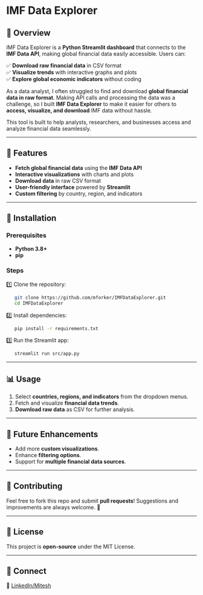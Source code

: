 # IMF Data Explorer

## 📌 Overview
IMF Data Explorer is a **Python Streamlit dashboard** that connects to the **IMF Data API**, making global financial data easily accessible. Users can:

✅ **Download raw financial data** in CSV format  
✅ **Visualize trends** with interactive graphs and plots  
✅ **Explore global economic indicators** without coding  

As a data analyst, I often struggled to find and download **global financial data in raw format**. Making API calls and processing the data was a challenge, so I built **IMF Data Explorer** to make it easier for others to **access, visualize, and download** IMF data without hassle.

This tool is built to help analysts, researchers, and businesses access and analyze financial data seamlessly.

---

## 🚀 Features
- **Fetch global financial data** using the **IMF Data API**
- **Interactive visualizations** with charts and plots
- **Download data** in raw CSV format
- **User-friendly interface** powered by **Streamlit**
- **Custom filtering** by country, region, and indicators

---

## 🔧 Installation
### Prerequisites
- **Python 3.8+**
- **pip**

### Steps
1️⃣ Clone the repository:
```bash
   git clone https://github.com/mforker/IMFDataExplorer.git
   cd IMFDataExplorer
```
2️⃣ Install dependencies:
```bash
   pip install -r requirements.txt
```
3️⃣ Run the Streamlit app:
```bash
   streamlit run src/app.py
```

---

## 📊 Usage
1. Select **countries, regions, and indicators** from the dropdown menus.
2. Fetch and visualize **financial data trends**.
3. **Download raw data** as CSV for further analysis.

---

## 📌 Future Enhancements
- Add more **custom visualizations**.
- Enhance **filtering options**.
- Support for **multiple financial data sources**.

---

## 🤝 Contributing
Feel free to fork this repo and submit **pull requests**! Suggestions and improvements are always welcome. 🚀

---

## 📜 License
This project is **open-source** under the MIT License.

---

## 🔗 Connect
💼 [LinkedIn/Mitesh](https://www.linkedin.com/in/mitesh-nandan/)
